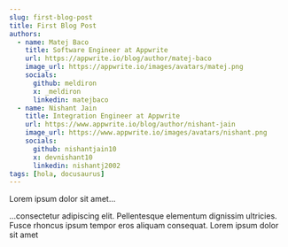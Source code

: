 ```yaml
---
slug: first-blog-post
title: First Blog Post
authors:
  - name: Matej Baco
    title: Software Engineer at Appwrite
    url: https://appwrite.io/blog/author/matej-baco
    image_url: https://appwrite.io/images/avatars/matej.png
    socials:
      github: meldiron
      x: _meldiron
      linkedin: matejbaco
  - name: Nishant Jain
    title: Integration Engineer at Appwrite
    url: https://www.appwrite.io/blog/author/nishant-jain
    image_url: https://www.appwrite.io/images/avatars/nishant.png
    socials:
      github: nishantjain10
      x: devnishant10
      linkedin: nishantj2002
tags: [hola, docusaurus]
---
```


Lorem ipsum dolor sit amet...

<!-- truncate -->

...consectetur adipiscing elit. Pellentesque elementum dignissim ultricies. Fusce rhoncus ipsum tempor eros aliquam consequat. Lorem ipsum dolor sit amet
